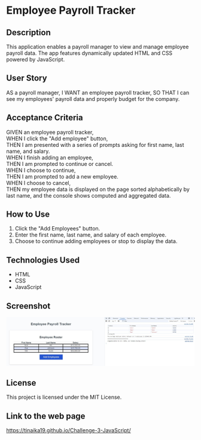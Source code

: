 

#  Employee Payroll Tracker

## Description
This application enables a payroll manager to view and manage employee payroll data. The app features dynamically updated HTML and CSS powered by JavaScript.

## User Story
AS a payroll manager,
I WANT an employee payroll tracker,
SO THAT I can see my employees' payroll data and properly budget for the company.

## Acceptance Criteria
GIVEN an employee payroll tracker,<br>
WHEN I click the "Add employee" button, <br>
THEN I am presented with a series of prompts asking for first name, last name, and salary.<br>
WHEN I finish adding an employee,<br>
THEN I am prompted to continue or cancel.<br>
WHEN I choose to continue,<br>
THEN I am prompted to add a new employee.<br>
WHEN I choose to cancel,<br>
THEN my employee data is displayed on the page sorted alphabetically by last name, and the console shows computed and aggregated data.

## How to Use
1. Click the "Add Employees" button.<br>
2. Enter the first name, last name, and salary of each employee.<br>
3. Choose to continue adding employees or stop to display the data.<br>

## Technologies Used
- HTML<br>
- CSS<br>
- JavaScript<br>

## Screenshot
![Website screenshot](assets/Employee_Payroll_Tracker.JPG)

## License
This project is licensed under the MIT License.

## Link to the web page
https://tinaika19.github.io/Challenge-3-JavaScript/
